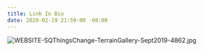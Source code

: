 ```yaml
---
title: Link In Bio
date: 2020-02-19 21:59:00 -08:00
---
```


![WEBSITE-SQThingsChange-TerrainGallery-Sept2019-4862.jpg](/uploads/WEBSITE-SQThingsChange-TerrainGallery-Sept2019-4862.jpg)[](https://www.youtube.com/watch?v=BcyNbIi0FBs&t=5s)
